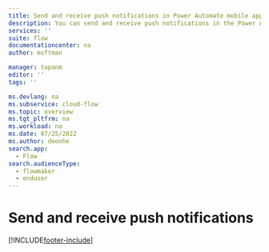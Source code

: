 ```yaml
---
title: Send and receive push notifications in Power Automate mobile apps | Microsoft Docs
description: You can send and receive push notifications in the Power Automate mobile apps.
services: ''
suite: flow
documentationcenter: na
author: msftman

manager: tapanm
editor: ''
tags: ''

ms.devlang: na
ms.subservice: cloud-flow
ms.topic: overview
ms.tgt_pltfrm: na
ms.workload: na
ms.date: 07/25/2022
ms.author: deonhe
search.app: 
  - Flow
search.audienceType: 
  - flowmaker
  - enduser
---
```

# Send and receive push notifications


[!INCLUDE[footer-include](../includes/footer-banner.md)]